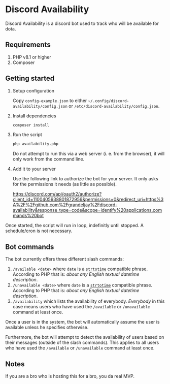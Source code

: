 # Discord Availability

Discord Availability is a discord bot used to track who will be available for dota.

## Requirements

1. PHP v8.1 or higher
1. Composer

## Getting started

1. Setup configuration

    Copy `config-example.json` to either `~/.config/discord-availability/config.json` or `/etc/discord-availability/config.json`.

1. Install dependencies

    ```sh
    composer install
    ```

1. Run the script

    ```sh
    php availability.php
    ```

    Do not attempt to run this via a web server (i. e. from the browser), it will only work from the command line.

1. Add it to your server

    Use the following link to authorize the bot for your server. It only asks for the permissions it needs (as little as possible).

    https://discord.com/api/oauth2/authorize?client_id=1100405938801872956&permissions=0&redirect_uri=https%3A%2F%2Fgithub.com%2Fgrandeljay%2Fdiscord-availability&response_type=code&scope=identify%20applications.commands%20bot

Once started, the script will run in loop, indefinitly until stopped. A schedule/cron is not necessary.

## Bot commands

The bot currently offers three different slash commands:

1. `/available <date>` where `date` is a [`strtotime`](https://www.php.net/manual/en/function.strtotime.php) compatible phrase. According to PHP that is: _about any English textual datetime description_.
2. `/unavailable <date>` where `date` is a [`strtotime`](https://www.php.net/manual/en/function.strtotime.php) compatible phrase. According to PHP that is: _about any English textual datetime description_.
3. `/availability` which lists the availability of everybody. _Everybody_ in this case means users who have used the `/available` or `/unavailable` command at least once.

Once a user is in the system, the bot will automatically assume the user is available unless he specifies otherwise.

Furthermore, the bot will attempt to detect the availability of users based on their messages (outside of the slash commands). This applies to all users who have used the `/available` or `/unavailable` command at least once.

## Notes

If you are a bro who is hosting this for a bro, you da real MVP.
